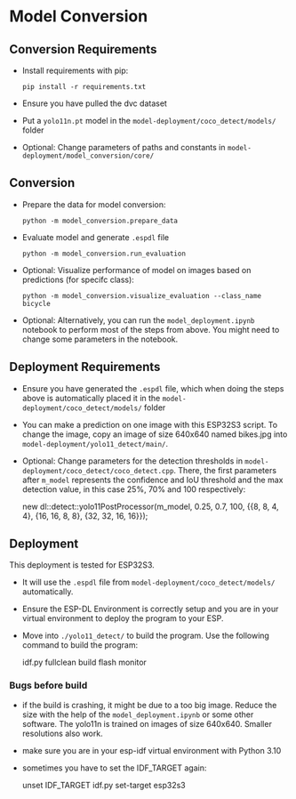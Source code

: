 # Model Conversion

## Conversion Requirements
- Install requirements with pip:
  
      pip install -r requirements.txt

- Ensure you have pulled the dvc dataset
- Put a `yolo11n.pt` model in the `model-deployment/coco_detect/models/` folder
- Optional: Change parameters of paths and constants in `model-deployment/model_conversion/core/`

## Conversion
- Prepare the data for model conversion:

      python -m model_conversion.prepare_data

- Evaluate model and generate `.espdl` file

      python -m model_conversion.run_evaluation

- Optional: Visualize performance of model on images based on predictions (for specifc class):

      python -m model_conversion.visualize_evaluation --class_name bicycle  

- Optional: Alternatively, you can run the `model_deployment.ipynb` notebook to perform most of the steps from above. You might need to change some parameters in the notebook.

## Deployment Requirements
- Ensure you have generated the `.espdl` file, which when doing the steps above is automatically placed it in the `model-deployment/coco_detect/models/` folder
- You can make a prediction on one image with this ESP32S3 script. To change the image, copy an image of size 640x640 named bikes.jpg into `model-deployment/yolo11_detect/main/`.
- Optional: Change parameters for the detection thresholds in `model-deployment/coco_detect/coco_detect.cpp`. There, the first parameters after `m_model` represents the confidence and IoU threshold and the max detection value, in this case 25%, 70% and 100 respectively:


    new dl::detect::yolo11PostProcessor(m_model, 0.25, 0.7, 100, {{8, 8, 4, 4}, {16, 16, 8, 8}, {32, 32, 16, 16}});


## Deployment
This deployment is tested for ESP32S3.

- It will use the `.espdl` file from `model-deployment/coco_detect/models/` automatically. 
- Ensure the ESP-DL Environment is correctly setup and you are in your virtual environment to deploy the program to your ESP.
- Move into `./yolo11_detect/` to build the program. Use the following command to build the program:
 

    idf.py fullclean build flash monitor


### Bugs before build
- if the build is crashing, it might be due to a too big image. Reduce the size with the help of the `model_deployment.ipynb` or some other software. The yolo11n is trained on images of size 640x640. Smaller resolutions also work.
- make sure you are in your esp-idf virtual environment with Python 3.10
- sometimes you have to set the IDF_TARGET again:


    unset IDF_TARGET
    idf.py set-target esp32s3


